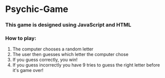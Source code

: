 # Psychic-Game
### This game is designed using JavaScript and HTML
### How to play:
1. The computer chooses a random letter
1. The user then guesses which letter the computer chose
1. If you guess correctly, you win!
1. If you guess incorrectly you have 9 tries to guess the right letter before it's game over!
